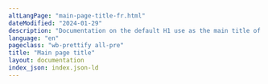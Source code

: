 ```yaml
---
altLangPage: "main-page-title-fr.html"
dateModified: "2024-01-29"
description: "Documentation on the default H1 use as the main title of a page with a short bold red underline."
language: "en"
pageclass: "wb-prettify all-pre"
title: "Main page title"
layout: documentation
index_json: index.json-ld
---
```

